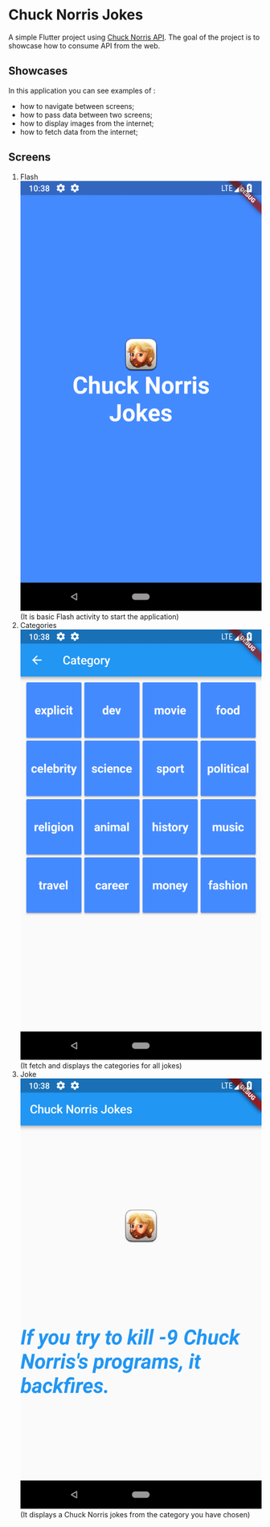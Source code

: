 # Chuck Norris Jokes

A simple Flutter project using [Chuck Norris API](https://api.chucknorris.io/). The goal of the project is to showcase how to consume API from the web.

## Showcases
In this application you can see examples of :
- how to navigate between screens;
- how to pass data between two screens;
- how to display images from the internet;
- how to fetch data from the internet; 


## Screens
1. Flash ![Flash](images/Flash_page.png)
 (It is basic Flash activity to start the application)
2. Categories ![Category](images/Category_page.png)
(It fetch and displays the categories for all jokes)
1. Joke ![Joke](images/Joke_page.png)
(It displays a Chuck Norris jokes from the category you have chosen)

